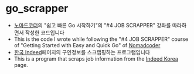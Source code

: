 # go_scrapper
- [노마드코더](https://nomadcoders.co/)의 "쉽고 빠른 Go 시작하기"의 "#4 JOB SCRAPPER" 강좌를 따라하면서 작성한 코드입니다
- This is the code I wrote while following the "#4 JOB SCRAPPER" course of "Getting Started with Easy and Quick Go" of [Nomadcoder](https://nomadcoders.co/)
- [한국 Indeed](https://kr.indeed.com/)페이지의 구인정보를 스크랩핑하는 프로그램입니다
- This is a program that scraps job information from the [Indeed Korea](https://kr.indeed.com/) page.
